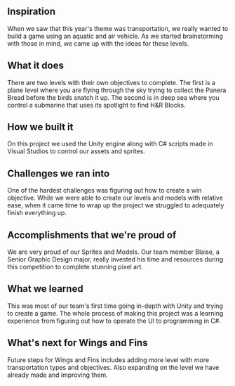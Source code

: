 ## Inspiration
When we saw that this year's theme was transportation, we really wanted to build a game using an aquatic and air vehicle. As we started brainstorming with those in mind, we came up with the ideas for these levels.

## What it does
There are two levels with their own objectives to complete. The first is a plane level where you are flying through the sky trying to collect the Panera Bread before the birds snatch it up. The second is in deep sea where you control a submarine that uses its spotlight to find H&R Blocks. 

## How we built it
On this project we used the Unity engine along with C# scripts made in Visual Studios to control our assets and sprites. 

## Challenges we ran into
One of the hardest challenges was figuring out how to create a win objective. While we were able to create our levels and models with relative ease, when it came time to wrap up the project we struggled to adequately finish everything up.

## Accomplishments that we're proud of
We are very proud of our Sprites and Models. Our team member Blaise, a Senior Graphic Design major, really invested his time and resources during this competition to complete stunning pixel art.

## What we learned
This was most of our team's first time going in-depth with Unity and trying to create a game. The whole process of making this project was a learning experience from figuring out how to operate the UI to programming in C#.

## What's next for Wings and Fins
Future steps for Wings and Fins includes adding more level with more transportation types and objectives. Also expanding on the level we have already made and improving them.
